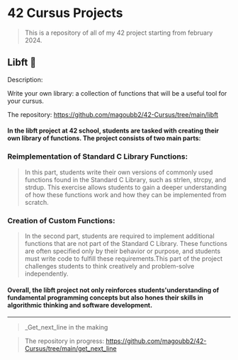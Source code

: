 # 42 Cursus Projects

>This is a repository of all of my 42 project starting from february 2024.

## Libft :book:
Description:

Write your own library: a collection of functions that will be a useful tool for your cursus.

The repository: https://github.com/magoubb2/42-Cursus/tree/main/libft

#### In the libft project at 42 school, students are tasked with creating their own library of functions. The project consists of two main parts:
### Reimplementation of Standard C Library Functions:

>In this part, students write their own versions of commonly used functions found in the Standard C Library, such as strlen, strcpy, and strdup. This exercise allows students to gain a deeper understanding of how these functions work and how they can be implemented from scratch.

### Creation of Custom Functions:

>In the second part, students are required to implement additional functions that are not part of the Standard C Library. These functions are often specified only by their behavior or purpose, and students must write code to fulfill these requirements.This part of the project challenges students to think creatively and problem-solve independently.

#### Overall, the libft project not only reinforces students'understanding of fundamental programming concepts but also hones their skills in algorithmic thinking and software development.
---------------------------------------------------------------
>_Get_next_line in the making

>The repository in progress: https://github.com/magoubb2/42-Cursus/tree/main/get_next_line
